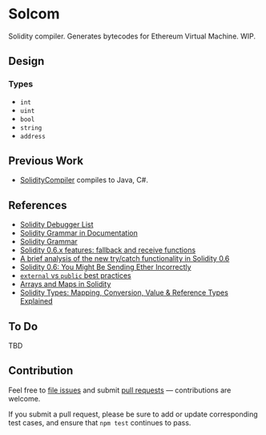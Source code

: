 # Solcom

Solidity compiler. Generates bytecodes for Ethereum Virtual Machine. WIP.

## Design

### Types

- `int`
- `uint`
- `bool`
- `string`
- `address`

## Previous Work

- [SolidityCompiler](https://github.com/ajlopez/SolidityCompiler) compiles to Java, C#.

## References

- [Solidity Debugger List](http://solidity-debugger.io/#/)
- [Solidity Grammar in Documentation](https://solidity.readthedocs.io/en/v0.7.1/grammar.html)
- [Solidity Grammar](https://github.com/ethereum/solidity/blob/develop/docs/Solidity.g4)
- [Solidity 0.6.x features: fallback and receive functions](https://solidity.ethereum.org/2020/03/26/fallback-receive-split/)
- [A brief analysis of the new try/catch functionality in Solidity 0.6](https://forum.openzeppelin.com/t/a-brief-analysis-of-the-new-try-catch-functionality-in-solidity-0-6/2564)
- [Solidity 0.6: You Might Be Sending Ether Incorrectly](https://medium.com/better-programming/solidity-0-6-you-might-be-sending-ether-all-wrong-1e119e1ffc27)
- [`external` vs `public` best practices](https://ethereum.stackexchange.com/questions/19380/external-vs-public-best-practices)
- [Arrays and Maps in Solidity](https://medium.com/coinmonks/array-and-map-in-solidity-a579b311d74b)
- [Solidity Types: Mapping, Conversion, Value & Reference Types Explained](https://www.bitdegree.org/learn/solidity-types)


## To Do

TBD

## Contribution

Feel free to [file issues](https://github.com/ajlopez/solcom) and submit
[pull requests](https://github.com/ajlopez/solcom/pulls) — contributions are
welcome.

If you submit a pull request, please be sure to add or update corresponding
test cases, and ensure that `npm test` continues to pass.

